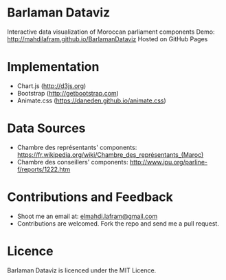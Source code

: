 # Barlaman Dataviz
Interactive data visualization of Moroccan parliament components
Demo: http://mahdilafram.github.io/BarlamanDataviz
Hosted on GitHub Pages

# Implementation
- Chart.js (http://d3js.org)
- Bootstrap (http://getbootstrap.com)
- Animate.css (https://daneden.github.io/animate.css)

# Data Sources
- Chambre des représentants' components: https://fr.wikipedia.org/wiki/Chambre_des_représentants_(Maroc)
- Chambre des conseillers' components: http://www.ipu.org/parline-f/reports/1222.htm

# Contributions and Feedback
- Shoot me an email at: elmahdi.lafram@gmail.com
- Contributions are welcomed. Fork the repo and send me a pull request.

# Licence
Barlaman Dataviz is licenced under the MIT Licence.

